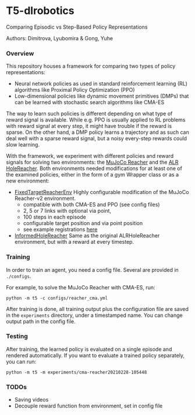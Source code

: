 # T5-dlrobotics

Comparing Episodic vs Step-Based Policy Representations

Authors: Dimitrova, Lyubomira & Gong, Yuhe 

### Overview

This repository houses a framework for comparing two types of policy representations:

- Neural network policies as used in standard reinforcement learning (RL) algorithms like 
  Proximal Policy Optimization (PPO)
- Low-dimensional policies like dynamic movement primitives (DMPs) that can be learned with 
  stochastic search algorithms like CMA-ES

The way to learn such policies is different depending on what type of reward signal is available. 
While e.g. PPO is usually applied to RL problems with reward signal at 
every step, it might have trouble if the reward is sparse. On the other hand, a DMP
policy learns a trajectory and as such can deal well with a sparse reward signal, but a noisy every-step rewards 
could slow learning. 

With the framework, we experiment with different policies and reward signals for solving two
environments: the [MuJoCo Reacher](https://github.com/openai/gym/blob/master/gym/envs/mujoco/reacher.py) 
and the [ALR HoleReacher](https://github.com/ALRhub/alr_envs/blob/dmp_env_dev/alr_envs/classic_control/hole_reacher.py).
Both environments needed modifications for at least one of the examined policies, either in the form of a gym 
Wrapper class or as a new environment:


- [FixedTargetReacherEnv](https://github.com/lyubadimitrova/alr_envs/blob/dmp_env_dev/alr_envs/mujoco/reacher/fixed_target_reacher.py) Highly 
  configurable modification of the MuJoCo Reacher-v2 environment.
    - compatible with both CMA-ES and PPO (see config files)
    - 2, 5 or 7 links with optional via point,
    - 100 steps in each episode
    - configurable target position and via point position
    - see example registrations [here](https://github.com/lyubadimitrova/alr_envs/blob/dmp_env_dev/alr_envs/__init__.py)
- [InformedHoleReacher](https://github.com/lyubadimitrova/alr_envs/blob/dmp_env_dev/alr_envs/classic_control/hole_reacher_informed.py) Same
  as the original ALRHoleReacher environment, but with a reward at every timestep.



### Training 

In order to train an agent, you need a config file. Several are provided in `./configs`.

For example, to solve the MuJoCo Reacher with CMA-ES, run:

```python -m t5 -c configs/reacher_cma.yml```

After training is done, all training output plus the configuration file are saved in 
the `experiments` directory, under a timestamped name. You can change output path in the
config file.

### Testing

After training, the learned policy is evaluated on a single episode and rendered 
automatically. If you want to evaluate a trained policy separately, you can run:

```python -m t5 -m experiments/cma-reacher20210228-105448```


### TODOs

- Saving videos
- Decouple reward function from environment, set in config file